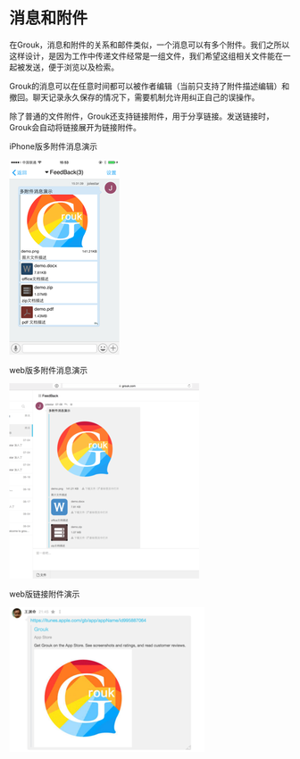 # 消息和附件

在Grouk，消息和附件的关系和邮件类似，一个消息可以有多个附件。我们之所以这样设计，是因为工作中传递文件经常是一组文件，我们希望这组相关文件能在一起被发送，便于浏览以及检索。

Grouk的消息可以在任意时间都可以被作者编辑（当前只支持了附件描述编辑）和撤回。聊天记录永久保存的情况下，需要机制允许用纠正自己的误操作。

除了普通的文件附件，Grouk还支持链接附件，用于分享链接。发送链接时，Grouk会自动将链接展开为链接附件。

iPhone版多附件消息演示

![iPhone版本多附件消息演示](imgs/messages-350.png)

web版多附件消息演示

![web版本多附件消息演示](imgs/messages-web2-350.png)

web版链接附件演示

![web版链接附件演示](imgs/link-attachment-web-350.png)
